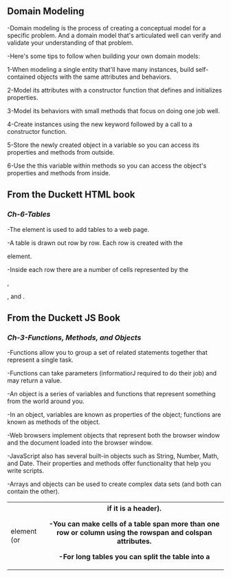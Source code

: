 ## **Domain Modeling**

-Domain modeling is the process of creating a conceptual model for a specific problem. And a domain model that's articulated 
 well can verify and validate your understanding of that problem. 

-Here's some tips to follow when building your own domain models:

1-When modeling a single entity that'll have many instances, build self-contained objects with the same attributes and behaviors.

2-Model its attributes with a constructor function that defines and initializes properties.

3-Model its behaviors with small methods that focus on doing one job well.

4-Create instances using the new keyword followed by a call to a constructor function.

5-Store the newly created object in a variable so you can access its properties and methods from outside.

6-Use the this variable within methods so you can access the object's properties and methods from inside.



## **From the Duckett HTML book**

### *Ch-6-Tables*

-The <table> element is used to add tables to a web
 page.

-A table is drawn out row by row. Each row is created
 with the <tr> element.

-Inside each row there are a number of cells
 represented by the <td> element (or <th> if it is a header).

-You can make cells of a table span more than one row
 or column using the rowspan and colspan attributes.

-For long tables you can split the table into a <thead>,
 <tbody>, and <tfoot>.





## **From the Duckett JS Book**


### *Ch-3-Functions, Methods, and Objects*

 -Functions allow you to group a set of related 
  statements together that represent a single task.

 -Functions can take parameters (informatiorJ required
  to do their job) and may return a value.

 -An object is a series of variables and functions that
  represent something from the world around you.

 -In an object, variables are known as properties of the
  object; functions are known as methods of the object.

 -Web browsers implement objects that represent both
  the browser window and the document loaded into the browser window.

 -JavaScript also has several built-in objects such as
  String, Number, Math, and Date. Their properties and
  methods offer functionality that help you write scripts.

 -Arrays and objects can be used to create complex data
  sets (and both can contain the other).